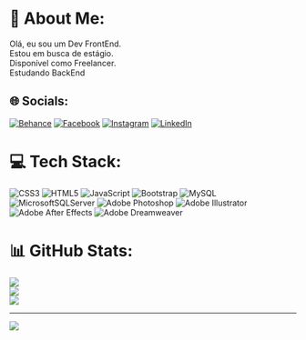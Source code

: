 # 💫 About Me:
Olá, eu sou um Dev FrontEnd.<br>Estou em busca de estágio.<br>Disponível como Freelancer.<br>Estudando BackEnd


## 🌐 Socials:
[![Behance](https://img.shields.io/badge/Behance-1769ff?logo=behance&logoColor=white)](https://behance.net/https://be.net/alefgomes1843e) [![Facebook](https://img.shields.io/badge/Facebook-%231877F2.svg?logo=Facebook&logoColor=white)](https://facebook.com/https://www.facebook.com/) [![Instagram](https://img.shields.io/badge/Instagram-%23E4405F.svg?logo=Instagram&logoColor=white)](https://instagram.com/https://www.instagram.com/allef_chord/) [![LinkedIn](https://img.shields.io/badge/LinkedIn-%230077B5.svg?logo=linkedin&logoColor=white)](https://linkedin.com/in/https://www.linkedin.com/in/allef-souza-a52630104) 

# 💻 Tech Stack:
![CSS3](https://img.shields.io/badge/css3-%231572B6.svg?style=for-the-badge&logo=css3&logoColor=white) ![HTML5](https://img.shields.io/badge/html5-%23E34F26.svg?style=for-the-badge&logo=html5&logoColor=white) ![JavaScript](https://img.shields.io/badge/javascript-%23323330.svg?style=for-the-badge&logo=javascript&logoColor=%23F7DF1E) ![Bootstrap](https://img.shields.io/badge/bootstrap-%23563D7C.svg?style=for-the-badge&logo=bootstrap&logoColor=white) ![MySQL](https://img.shields.io/badge/mysql-%2300f.svg?style=for-the-badge&logo=mysql&logoColor=white) ![MicrosoftSQLServer](https://img.shields.io/badge/Microsoft%20SQL%20Sever-CC2927?style=for-the-badge&logo=microsoft%20sql%20server&logoColor=white) ![Adobe Photoshop](https://img.shields.io/badge/adobephotoshop-%2331A8FF.svg?style=for-the-badge&logo=adobephotoshop&logoColor=white) ![Adobe Illustrator](https://img.shields.io/badge/adobeillustrator-%23FF9A00.svg?style=for-the-badge&logo=adobeillustrator&logoColor=white) ![Adobe After Effects](https://img.shields.io/badge/Adobe%20After%20Effects-9999FF.svg?style=for-the-badge&logo=Adobe%20After%20Effects&logoColor=white) ![Adobe Dreamweaver](https://img.shields.io/badge/Adobe%20Dreamweaver-FF61F6.svg?style=for-the-badge&logo=Adobe%20Dreamweaver&logoColor=white)
# 📊 GitHub Stats:
![](https://github-readme-stats.vercel.app/api?username=Allef-Souza&theme=algolia&hide_border=true&include_all_commits=false&count_private=false)<br/>
![](https://github-readme-streak-stats.herokuapp.com/?user=Allef-Souza&theme=algolia&hide_border=true)<br/>
![](https://github-readme-stats.vercel.app/api/top-langs/?username=Allef-Souza&theme=algolia&hide_border=true&include_all_commits=false&count_private=false&layout=compact)

---
[![](https://visitcount.itsvg.in/api?id=Allef-Souza&icon=0&color=0)](https://visitcount.itsvg.in)

<!-- Proudly created with GPRM ( https://gprm.itsvg.in ) -->